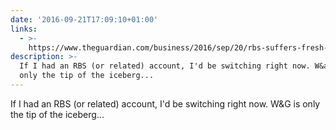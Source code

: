```yaml
---
date: '2016-09-21T17:09:10+01:00'
links:
  - >-
    https://www.theguardian.com/business/2016/sep/20/rbs-suffers-fresh-setback-in-williams-glyn-spin-off-deal
description: >-
  If I had an RBS (or related) account, I'd be switching right now. W&amp;G is
  only the tip of the iceberg...
---
```

If I had an RBS (or related) account, I'd be switching right now. W&amp;G is only the tip of the iceberg... 
